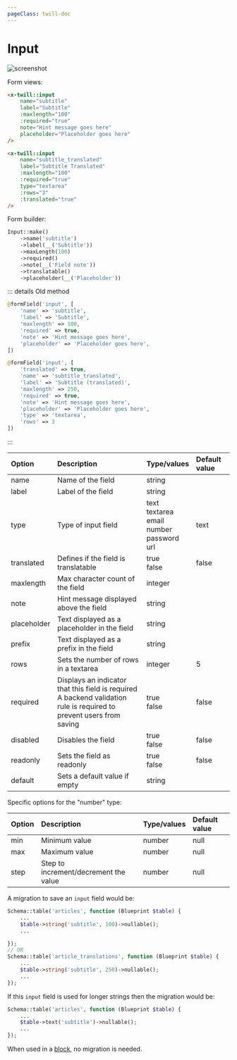 ```yaml
---
pageClass: twill-doc
---
```


# Input

![screenshot](/docs/_media/input.png)


Form views:
```html
<x-twill::input 
    name="subtitle"
    label="Subtitle"
    :maxlength="100"
    :required="true"
    note="Hint message goes here"
    placeholder="Placeholder goes here" 
/>

<x-twill::input 
    name="subtitle_translated"
    label="Subtitle Translated"
    :maxlength="100"
    :required="true"
    type="textarea"
    :rows="3"
    :translated="true"
/>
```

Form builder:
```php
Input::make()
    ->name('subtitle')
    ->label(__('Subtitle'))
    ->maxLength(100)
    ->required()
    ->note(__('Field note'))
    ->translatable()
    ->placeholder(__('Placeholder'))
```

::: details Old method
```php
@formField('input', [
    'name' => 'subtitle',
    'label' => 'Subtitle',
    'maxlength' => 100,
    'required' => true,
    'note' => 'Hint message goes here',
    'placeholder' => 'Placeholder goes here',
])

@formField('input', [
    'translated' => true,
    'name' => 'subtitle_translated',
    'label' => 'Subtitle (translated)',
    'maxlength' => 250,
    'required' => true,
    'note' => 'Hint message goes here',
    'placeholder' => 'Placeholder goes here',
    'type' => 'textarea',
    'rows' => 3
])
```
:::

| Option      | Description                                                                                                              | Type/values                                                 | Default value |
|:------------|:-------------------------------------------------------------------------------------------------------------------------|:------------------------------------------------------------|:--------------|
| name        | Name of the field                                                                                                        | string                                                      |               |
| label       | Label of the field                                                                                                       | string                                                      |               |
| type        | Type of input field                                                                                                      | text<br/>textarea<br/>email<br/>number<br/>password<br/>url | text          |
| translated  | Defines if the field is translatable                                                                                     | true<br/>false                                              | false         |
| maxlength   | Max character count of the field                                                                                         | integer                                                     |               |
| note        | Hint message displayed above the field                                                                                   | string                                                      |               |
| placeholder | Text displayed as a placeholder in the field                                                                             | string                                                      |               |
| prefix      | Text displayed as a prefix in the field                                                                                  | string                                                      |               |
| rows        | Sets the number of rows in a textarea                                                                                    | integer                                                     | 5             |
| required    | Displays an indicator that this field is required<br/>A backend validation rule is required to prevent users from saving | true<br/>false                                              | false         |
| disabled    | Disables the field                                                                                                       | true<br />false                                             | false         |
| readonly    | Sets the field as readonly                                                                                               | true<br />false                                             | false         |
| default     | Sets a default value if empty                                                                                            | string                                                      |               |

Specific options for the "number" type:

| Option | Description                           | Type/values | Default value |
|:-------|:--------------------------------------|:------------|:--------------|
| min    | Minimum value                         | number      | null          |
| max    | Maximum value                         | number      | null          |
| step   | Step to increment/decrement the value | number      | null          |

A migration to save an `input` field would be:

```php
Schema::table('articles', function (Blueprint $table) {
    ...
    $table->string('subtitle', 100)->nullable();
    ...

});
// OR
Schema::table('article_translations', function (Blueprint $table) {
    ...
    $table->string('subtitle', 250)->nullable();
    ...
});
```

If this `input` field is used for longer strings then the migration would be:

```php
Schema::table('articles', function (Blueprint $table) {
    ...
    $table->text('subtitle')->nullable();
    ...
});
```

When used in a [block](/block-editor/creating-a-block-editor.html), no migration is needed.
